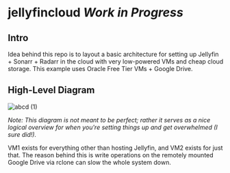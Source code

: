 # jellyfincloud  *Work in Progress*
## Intro
Idea behind this repo is to layout a basic architecture for setting up Jellyfin + Sonarr + Radarr in the cloud with very low-powered VMs and cheap cloud storage. This example uses Oracle Free Tier VMs + Google Drive.

## High-Level Diagram
![abcd (1)](https://github.com/labibk00/jellyfincloud/assets/73773981/3e920d1e-43bb-46d2-9b83-06307f4652b8)

*Note: This diagram is not meant to be perfect; rather it serves as a nice logical overview for when you're setting things up and get overwhelmed (I sure did!).*

VM1 exists for everything other than hosting Jellyfin, and VM2 exists for just that. The reason behind this is write operations on the remotely mounted Google Drive via rclone can slow the whole system down.
